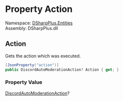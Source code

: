 # Property Action

Namespace: [DSharpPlus.Entities](DSharpPlus.Entities.md)  
Assembly: DSharpPlus.dll

## <a id="DSharpPlus_Entities_DiscordAutoModerationActionExecution_Action"></a>Action

Gets the action which was executed.

```csharp
[JsonProperty("action")]
public DiscordAutoModerationAction? Action { get; }
```

### Property Value

[DiscordAutoModerationAction](DSharpPlus.Entities.DiscordAutoModerationAction.md)?

